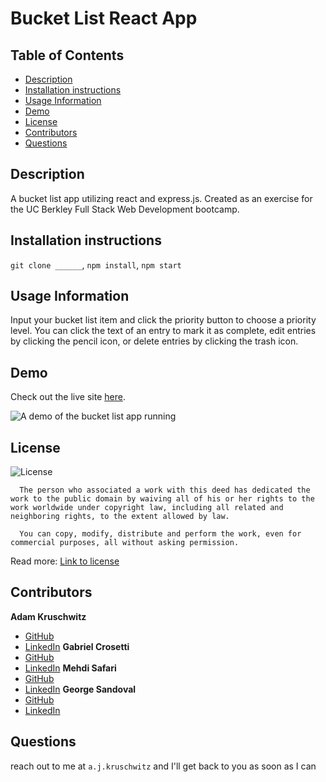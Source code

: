 # Bucket List React App

## Table of Contents
* [Description](#description)
* [Installation instructions](#installation-instructions)
* [Usage Information](#usage-information)
* [Demo](#demo)
* [License](#license)
* [Contributors](#contributors)
* [Questions](#questions)

## Description
A bucket list app utilizing react and express.js. Created as an exercise for the UC Berkley Full Stack Web Development bootcamp.

## Installation instructions
``` git clone ______ ```, ```npm install```, ``` npm start ```

## Usage Information
Input your bucket list item and click the priority button to choose a priority level. You can click the text of an entry to mark it as complete, edit entries by clicking the pencil icon, or delete entries by clicking the trash icon.

## Demo

Check out the live site [here](https://morning-wave-65778.herokuapp.com/).

![A demo of the bucket list app running](demo.gif)

## License
![License](https://licensebuttons.net/l/zero/1.0/80x15.png)

      The person who associated a work with this deed has dedicated the work to the public domain by waiving all of his or her rights to the work worldwide under copyright law, including all related and neighboring rights, to the extent allowed by law.

      You can copy, modify, distribute and perform the work, even for commercial purposes, all without asking permission.

Read more: [Link to license](http://creativecommons.org/publicdomain/zero/1.0/)

## Contributors

**Adam Kruschwitz**
* [GitHub](https://github.com/AdamKruschwitz)
* [LinkedIn](https://linkedin.com/li/adamkruschwitz)
**Gabriel Crosetti**
* [GitHub](https://github.com/gabrielcrosetti)
* [LinkedIn](https://linkedin.com/gabriel-crosetti)
**Mehdi Safari**
* [GitHub](https://github.com/mehdisafari77)
* [LinkedIn](https://www.linkedin.com/in/mehdi-safari-992799142/)
**George Sandoval**
* [GitHub](https://github.com/gsandoval09)
* [LinkedIn](https://www.linkedin.com/in/george-sandoval-4467641b3/)
## Questions
reach out to me at ```a.j.kruschwitz``` and I'll get back to you as soon as I can